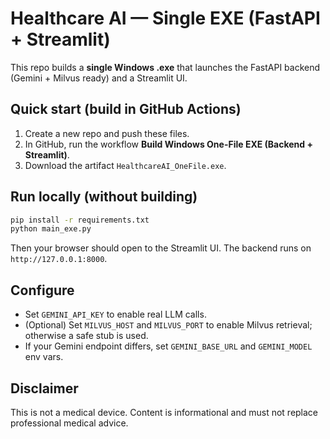 # Healthcare AI — Single EXE (FastAPI + Streamlit)

This repo builds a **single Windows .exe** that launches the FastAPI backend (Gemini + Milvus ready) and a Streamlit UI.

## Quick start (build in GitHub Actions)

1. Create a new repo and push these files.
2. In GitHub, run the workflow **Build Windows One-File EXE (Backend + Streamlit)**.
3. Download the artifact `HealthcareAI_OneFile.exe`.

## Run locally (without building)

```bash
pip install -r requirements.txt
python main_exe.py
```

Then your browser should open to the Streamlit UI. The backend runs on `http://127.0.0.1:8000`.

## Configure

- Set `GEMINI_API_KEY` to enable real LLM calls.
- (Optional) Set `MILVUS_HOST` and `MILVUS_PORT` to enable Milvus retrieval; otherwise a safe stub is used.
- If your Gemini endpoint differs, set `GEMINI_BASE_URL` and `GEMINI_MODEL` env vars.

## Disclaimer

This is not a medical device. Content is informational and must not replace professional medical advice.

